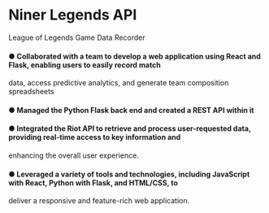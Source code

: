 # Niner Legends API

League of Legends Game Data Recorder 
#### ● Collaborated with a team to develop a web application using React and Flask, enabling users to easily record match 
data, access predictive analytics, and generate team composition spreadsheets 
#### ● Managed the Python Flask back end and created a REST API within it 
#### ● Integrated the Riot API to retrieve and process user-requested data, providing real-time access to key information and 
enhancing the overall user experience. 
#### ● Leveraged a variety of tools and technologies, including JavaScript with React, Python with Flask, and HTML/CSS, to 
deliver a responsive and feature-rich web application. 
